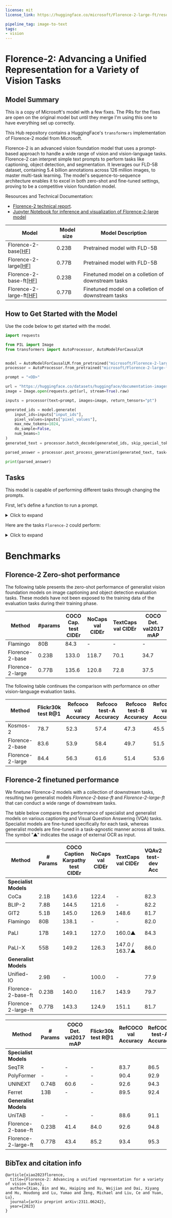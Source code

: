 ```yaml
---
license: mit
license_link: https://huggingface.co/microsoft/Florence-2-large-ft/resolve/main/LICENSE

pipeline_tag: image-to-text
tags:
- vision
---
```


# Florence-2: Advancing a Unified Representation for a Variety of Vision Tasks

## Model Summary

This is a copy of Microsoft's model with a few fixes. The PRs for the fixes are open on the original model but until they merge I'm using this one to have everything set up correctly. 


This Hub repository contains a HuggingFace's `transformers` implementation of Florence-2 model from Microsoft.

Florence-2 is an advanced vision foundation model that uses a prompt-based approach to handle a wide range of vision and vision-language tasks.  Florence-2 can interpret simple text prompts to perform tasks like captioning, object detection, and segmentation. It leverages our FLD-5B dataset, containing 5.4 billion annotations across 126 million images, to master multi-task learning. The model's sequence-to-sequence architecture enables it to excel in both zero-shot and fine-tuned settings, proving to be a competitive vision foundation model. 

Resources and Technical Documentation:
+ [Florence-2 technical report](https://arxiv.org/abs/2311.06242). 
+ [Jupyter Notebook for inference and visualization of Florence-2-large model](https://huggingface.co/microsoft/Florence-2-large/blob/main/sample_inference.ipynb)

| Model   | Model size | Model Description | 
| ------- | ------------- |   ------------- |  
| Florence-2-base[[HF]](https://huggingface.co/microsoft/Florence-2-base) | 0.23B  | Pretrained model with FLD-5B  
| Florence-2-large[[HF]](https://huggingface.co/microsoft/Florence-2-large) | 0.77B  | Pretrained model with FLD-5B  
| Florence-2-base-ft[[HF]](https://huggingface.co/microsoft/Florence-2-base-ft) | 0.23B  | Finetuned model on a colletion of downstream tasks
| Florence-2-large-ft[[HF]](https://huggingface.co/microsoft/Florence-2-large-ft) | 0.77B  | Finetuned model on a colletion of downstream tasks
 
## How to Get Started with the Model

Use the code below to get started with the model.

```python
import requests

from PIL import Image
from transformers import AutoProcessor, AutoModelForCausalLM 


model = AutoModelForCausalLM.from_pretrained("microsoft/Florence-2-large-ft", trust_remote_code=True)
processor = AutoProcessor.from_pretrained("microsoft/Florence-2-large-ft", trust_remote_code=True)

prompt = "<OD>"

url = "https://huggingface.co/datasets/huggingface/documentation-images/resolve/main/transformers/tasks/car.jpg?download=true"
image = Image.open(requests.get(url, stream=True).raw)

inputs = processor(text=prompt, images=image, return_tensors="pt")

generated_ids = model.generate(
    input_ids=inputs["input_ids"],
    pixel_values=inputs["pixel_values"],
    max_new_tokens=1024,
    do_sample=False,
    num_beams=3
)
generated_text = processor.batch_decode(generated_ids, skip_special_tokens=False)[0]

parsed_answer = processor.post_process_generation(generated_text, task="<OD>", image_size=(image.width, image.height))

print(parsed_answer)

```


## Tasks

This model is capable of performing different tasks through changing the prompts.

First, let's define a function to run a prompt.

<details>
<summary> Click to expand </summary>

```python
import requests

from PIL import Image
from transformers import AutoProcessor, AutoModelForCausalLM 


model = AutoModelForCausalLM.from_pretrained("microsoft/Florence-2-large-ft", trust_remote_code=True)
processor = AutoProcessor.from_pretrained("microsoft/Florence-2-large-ft", trust_remote_code=True)

url = "https://huggingface.co/datasets/huggingface/documentation-images/resolve/main/transformers/tasks/car.jpg?download=true"
image = Image.open(requests.get(url, stream=True).raw)

def run_example(task_prompt, text_input=None):
    if text_input is None:
        prompt = task_prompt
    else:
        prompt = task_prompt + text_input
    inputs = processor(text=prompt, images=image, return_tensors="pt")
    generated_ids = model.generate(
      input_ids=inputs["input_ids"],
      pixel_values=inputs["pixel_values"],
      max_new_tokens=1024,
      num_beams=3
    )
    generated_text = processor.batch_decode(generated_ids, skip_special_tokens=False)[0]

    parsed_answer = processor.post_process_generation(generated_text, task=task_prompt, image_size=(image.width, image.height))

    print(parsed_answer)
```
</details>

Here are the tasks `Florence-2` could perform:

<details>
<summary> Click to expand </summary>



### Caption
```python
prompt = "<CAPTION>"
run_example(prompt)
```

### Detailed Caption
```python
prompt = "<DETAILED_CAPTION>"
run_example(prompt)
```

### More Detailed Caption
```python
prompt = "<MORE_DETAILED_CAPTION>"
run_example(prompt)
```

### Caption to Phrase Grounding 
caption to phrase grounding task requires additional text input, i.e. caption. 

Caption to phrase grounding results format: 
{'\<CAPTION_TO_PHRASE_GROUNDING>': {'bboxes': [[x1, y1, x2, y2], ...], 'labels': ['', '', ...]}}
```python
task_prompt = "<CAPTION_TO_PHRASE_GROUNDING>"
results = run_example(task_prompt, text_input="A green car parked in front of a yellow building.")
```

### Object Detection

OD results format: 
{'\<OD>': {'bboxes': [[x1, y1, x2, y2], ...], 
'labels': ['label1', 'label2', ...]} }

```python
prompt = "<OD>"
run_example(prompt)
```

### Dense Region Caption
Dense region caption results format: 
{'\<DENSE_REGION_CAPTION>' : {'bboxes': [[x1, y1, x2, y2], ...], 
'labels': ['label1', 'label2', ...]} }
```python
prompt = "<DENSE_REGION_CAPTION>"
run_example(prompt)
```

### Region proposal
Dense region caption results format: 
{'\<REGION_PROPOSAL>': {'bboxes': [[x1, y1, x2, y2], ...], 
'labels': ['', '', ...]}}
```python
prompt = "<REGION_PROPOSAL>"
run_example(prompt)
```


### OCR 

```python
prompt = "<OCR>"
run_example(prompt)
```

### OCR with Region
OCR with region output format:
{'\<OCR_WITH_REGION>': {'quad_boxes': [[x1, y1, x2, y2, x3, y3, x4, y4], ...], 'labels': ['text1', ...]}}
```python
prompt = "<OCR_WITH_REGION>"
run_example(prompt)
```

for More detailed examples, please refer to [notebook](https://huggingface.co/microsoft/Florence-2-large/blob/main/sample_inference.ipynb)
</details>

# Benchmarks

## Florence-2 Zero-shot performance
  
The following table presents the zero-shot performance of generalist vision foundation models on image captioning and object detection evaluation tasks. These models have not been exposed to the training data of the evaluation tasks during their training phase.  
  
| Method | #params | COCO Cap. test CIDEr | NoCaps val CIDEr | TextCaps val CIDEr | COCO Det. val2017 mAP |  
|--------|---------|----------------------|------------------|--------------------|-----------------------|
| Flamingo | 80B | 84.3 | - | - | - | 
| Florence-2-base| 0.23B | 133.0 | 118.7 | 70.1 | 34.7 | 
| Florence-2-large| 0.77B | 135.6 | 120.8 | 72.8 | 37.5 |

  
The following table continues the comparison with performance on other vision-language evaluation tasks.  
  
| Method | Flickr30k test R@1 | Refcoco val Accuracy | Refcoco test-A Accuracy | Refcoco test-B Accuracy | Refcoco+ val Accuracy | Refcoco+ test-A Accuracy | Refcoco+ test-B Accuracy | Refcocog val Accuracy | Refcocog test Accuracy | Refcoco RES val mIoU |  
|--------|----------------------|----------------------|-------------------------|-------------------------|-----------------------|--------------------------|--------------------------|-----------------------|------------------------|----------------------|  
| Kosmos-2 | 78.7 | 52.3 | 57.4 | 47.3 | 45.5 | 50.7 | 42.2 | 60.6 | 61.7 | - |  
| Florence-2-base | 83.6 | 53.9 | 58.4 | 49.7 | 51.5 | 56.4 | 47.9 | 66.3 | 65.1 | 34.6 |  
| Florence-2-large | 84.4 | 56.3 | 61.6 | 51.4 | 53.6 | 57.9 | 49.9 | 68.0 | 67.0 | 35.8 |  



## Florence-2 finetuned performance 

We finetune Florence-2 models with a collection of downstream tasks, resulting two generalist models *Florence-2-base-ft* and *Florence-2-large-ft* that can conduct a wide range of downstream tasks. 
  
The table below compares the performance of specialist and generalist models on various captioning and Visual Question Answering (VQA) tasks. Specialist models are fine-tuned specifically for each task, whereas generalist models are fine-tuned in a task-agnostic manner across all tasks. The symbol "▲" indicates the usage of external OCR as input.  
  
| Method         | # Params | COCO Caption Karpathy test CIDEr | NoCaps val CIDEr | TextCaps val CIDEr | VQAv2 test-dev Acc | TextVQA test-dev Acc | VizWiz VQA test-dev Acc |  
|----------------|----------|-----------------------------------|------------------|--------------------|--------------------|----------------------|-------------------------|  
| **Specialist Models**   |          |                                   |                  |                    |                    |                      |                         |  
| CoCa           | 2.1B     | 143.6                              | 122.4            | -                  | 82.3               | -                    | -                       |  
| BLIP-2         | 7.8B     | 144.5                              | 121.6            | -                  | 82.2               | -                    | -                       |  
| GIT2           | 5.1B     | 145.0                              | 126.9            | 148.6              | 81.7               | 67.3                 | 71.0                    |  
| Flamingo       | 80B      | 138.1                              | -                | -                  | 82.0               | 54.1                 | 65.7                    |  
| PaLI           | 17B      | 149.1                              | 127.0            | 160.0▲             | 84.3               | 58.8 / 73.1▲         | 71.6 / 74.4▲            |  
| PaLI-X         | 55B      | 149.2                              | 126.3            | 147.0 / 163.7▲     | 86.0               | 71.4 / 80.8▲         | 70.9 / 74.6▲            |  
| **Generalist Models**   |          |                                   |                  |                    |                    |                      |                         |  
| Unified-IO     | 2.9B     | -                                  | 100.0            | -                  | 77.9               | -                    | 57.4                    |  
| Florence-2-base-ft | 0.23B  | 140.0                              | 116.7            | 143.9              | 79.7               | 63.6                 | 63.6                    |  
| Florence-2-large-ft | 0.77B  | 143.3                              | 124.9            | 151.1              | 81.7               | 73.5                 | 72.6                    |  
  
  
| Method               | # Params | COCO Det. val2017 mAP | Flickr30k test R@1 | RefCOCO val Accuracy | RefCOCO test-A Accuracy | RefCOCO test-B Accuracy | RefCOCO+ val Accuracy | RefCOCO+ test-A Accuracy | RefCOCO+ test-B Accuracy | RefCOCOg val Accuracy | RefCOCOg test Accuracy | RefCOCO RES val mIoU |  
|----------------------|----------|-----------------------|--------------------|----------------------|-------------------------|-------------------------|------------------------|---------------------------|---------------------------|------------------------|-----------------------|------------------------|  
| **Specialist Models** |          |                       |                    |                      |                         |                         |                        |                           |                           |                        |                       |                        |  
| SeqTR                | -        | -                     | -                  | 83.7                 | 86.5                    | 81.2                    | 71.5                   | 76.3                      | 64.9                      | 74.9                   | 74.2                  | -                      |  
| PolyFormer           | -        | -                     | -                  | 90.4                 | 92.9                    | 87.2                    | 85.0                   | 89.8                      | 78.0                      | 85.8                   | 85.9                  | 76.9                   |  
| UNINEXT              | 0.74B    | 60.6                  | -                  | 92.6                 | 94.3                    | 91.5                    | 85.2                   | 89.6                      | 79.8                      | 88.7                   | 89.4                  | -                      |  
| Ferret               | 13B      | -                     | -                  | 89.5                 | 92.4                    | 84.4                    | 82.8                   | 88.1                      | 75.2                      | 85.8                   | 86.3                  | -                      |  
| **Generalist Models** |          |                       |                    |                      |                         |                         |                        |                           |                           |                        |                       |                        |  
| UniTAB               | -        | -                     | -                  | 88.6                 | 91.1                    | 83.8                    | 81.0                   | 85.4                      | 71.6                      | 84.6                   | 84.7                  | -                      |  
| Florence-2-base-ft | 0.23B    | 41.4                  | 84.0                | 92.6                 | 94.8                    | 91.5                   | 86.8                   | 91.7                      | 82.2                      | 89.8                   | 82.2                  | 78.0                  |  
| Florence-2-large-ft| 0.77B    | 43.4                  | 85.2               | 93.4                 | 95.3                    | 92.0                    | 88.3                   | 92.9                      | 83.6                      | 91.2                   | 91.7                  | 80.5                   |  
  

## BibTex and citation info

```
@article{xiao2023florence,
  title={Florence-2: Advancing a unified representation for a variety of vision tasks},
  author={Xiao, Bin and Wu, Haiping and Xu, Weijian and Dai, Xiyang and Hu, Houdong and Lu, Yumao and Zeng, Michael and Liu, Ce and Yuan, Lu},
  journal={arXiv preprint arXiv:2311.06242},
  year={2023}
}
```